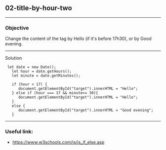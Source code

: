 ## 02-title-by-hour-two

---
### Objective
Change the content of the tag by Hello (if it's before 17h30), or by Good evening.

---
Solution
````
 let date = new Date();
   let hour = date.getHours();
   let minute = date.getMinutes();

   if (hour < 17) {
      document.getElementById("target").innerHTML = "Hello";
   } else if (hour === 17 && minute<= 30){
      document.getElementById("target").innerHTML = "Hello";
   }
   else {
      document.getElementById("target").innerHTML = "Good evening";
   }
````
---
### Useful link:
* https://www.w3schools.com/js/js_if_else.asp
